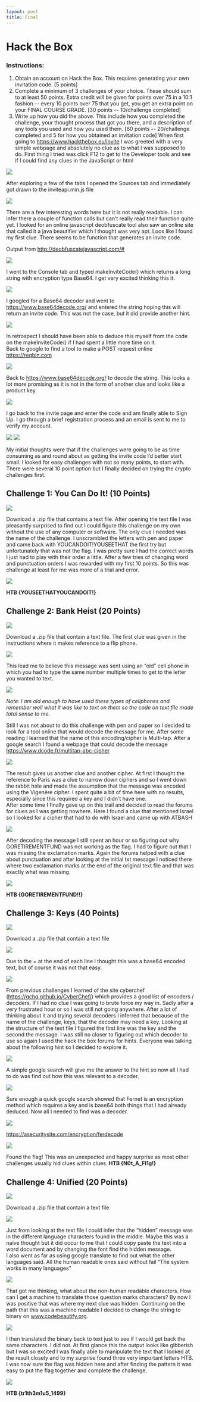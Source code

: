 ```yaml
---
layout: post
title: Final
---
```

# Hack the Box
### Instructions:
1.	Obtain an account on Hack the Box. This requires generating your own invitation code. [5 points]
2.	Complete a minimum of 3 challenges of your choice. These should sum to at least 50 points. Extra credit will be given for points over 75 in a 10:1 fashion -- every 10 points over 75 that you get, you get an extra point on your FINAL COURSE GRADE. [30 points -- 10/challenge completed]
3.	Write up how you did the above. This include how you completed the challenge, your thought process that got you there, and a description of any tools you used and how you used them. [60 points -- 20/challenge completed and 5 for how you obtained an invitation code]
When first going to https://www.hackthebox.eu/invite I was greeted with a very simple webpage and absolutely no clue as to what I was supposed to do. First thing I tried was click F12 to get to the Developer tools and see if I could find any clues in the JavaScript or html

<img src= "https://raw.githubusercontent.com/viscovin/viscovin.github.io/master/images/hi.jpg">

After exploring a few of the tabs I opened the Sources tab and immediately got drawn to the inviteapi.min.js file  

<img src= "https://raw.githubusercontent.com/viscovin/viscovin.github.io/master/images/inviteapi.jpg">

There are a few interesting words here but it is not really readable. I can infer there a couple of function calls but can’t really read their function quite yet. I looked for an online javascript deobfuscate tool also saw an online site that called it a java beautifier which I thought was very apt. 
Loos like I found my first clue. There seems to be function that generates an invite code.  

Output from http://deobfuscatejavascript.com/#

<img src= "https://raw.githubusercontent.com/viscovin/viscovin.github.io/master/images/function.jpg">

I went to the Console tab and typed makeInviteCode() which returns a long string with encryption type Base64. I get very excited thinking this it. 

<img src= "https://raw.githubusercontent.com/viscovin/viscovin.github.io/master/images/console.jpg">

I googled for a Base64 decoder and went to https://www.base64decode.org/  and entered the string hoping this will return an invite code. This was not the case, but it did provide another hint. 

<img src= "https://raw.githubusercontent.com/viscovin/viscovin.github.io/master/images/post.jpg">

In retrospect I should have been able to deduce this myself from the code on the makeInviteCode() if I had spent a little more time on it.  
Back to google to find a tool to make a POST request online https://reqbin.com

<img src= "https://raw.githubusercontent.com/viscovin/viscovin.github.io/master/images/post2.jpg">

Back to https://www.base64decode.org/   to decode the string. This looks a lot more promising as it is not in the form of another clue and looks like a product key. 

<img src= "https://raw.githubusercontent.com/viscovin/viscovin.github.io/master/images/key.jpg">

I go back to the invite page and enter the code and am finally able to Sign Up. I go through a brief registration process and an email is sent to me to verify my account. 

<img src= "https://raw.githubusercontent.com/viscovin/viscovin.github.io/master/images/email.jpg">

<img src= "https://raw.githubusercontent.com/viscovin/viscovin.github.io/master/images/htb.jpg">

My initial thoughts were that if the challenges were going to be as time consuming as and round about as getting the invite code I’d better start small.  I looked for easy challenges with not so many points, to start with. There were several 10 point option but I finally decided on trying the crypto challenges first. 

## Challenge 1: You Can Do It! (10 Points) 
<img src= "https://raw.githubusercontent.com/viscovin/viscovin.github.io/master/images/youcan.jpg">

Download a .zip file that contains a text file.  After opening the text file I was pleasantly surprised to find out I could figure this challenge on my own without the use of any computer or software. The only clue I needed was the name of the challenge. I unscrambled the letters with pen and paper and came back with YOUCANDOIT!YOUSEETHAT the first try but unfortunately that was not the flag. I was pretty sure I had the correct words I just had to play with their order a little. After a few tries of changing word and punctuation orders I was rewarded with my first 10 points.  So this was challenge at least for me was more of a trial and error.  

<img src= "https://raw.githubusercontent.com/viscovin/viscovin.github.io/master/images/youcantext.jpg">

**HTB {YOUSEETHATYOUCANDOIT!}**

## Challenge 2: Bank Heist (20 Points)
<img src= "https://raw.githubusercontent.com/viscovin/viscovin.github.io/master/images/bank.jpg">

Download a .zip file that contain a text file.  The first clue was given in the instructions where it makes reference to a flip phone. 

<img src= "https://raw.githubusercontent.com/viscovin/viscovin.github.io/master/images/banktext.jpg">

This lead me to believe this message was sent using an “old” cell phone in which you had to type the same number multiple times to get to the letter you wanted to text. 

<img src= "https://raw.githubusercontent.com/viscovin/viscovin.github.io/master/images/nokia.jpg">

*Note: I am old enough to have used these types of cellphones and remember well what it was like to text   on them so the code on text file made total sense to me.* 

Still I was not about to do this challenge with pen and paper so I decided to look for a tool online that would decode the message for me. After some reading I learned that the name of this encoding/cipher is Multi-tap. After a google search I found a webpage that could decode the message https://www.dcode.fr/multitap-abc-cipher

<img src= "https://raw.githubusercontent.com/viscovin/viscovin.github.io/master/images/multitap.jpg">

The result gives us another clue and another cipher.  At first I thought the reference to Paris was a clue to narrow down ciphers and so I went down the rabbit hole and made the assumption that the message was encoded using the Vigenère cipher. I spent quite a bit of time here with no results, especially since this required a key and I didn’t have one.  
After some time I finally gave up on this trail and decided to read the forums for clues as I was getting nowhere. Here I found a clue that mentioned Israel so I looked for a cipher that had to do with Israel and came up with ATBASH

<img src= "https://raw.githubusercontent.com/viscovin/viscovin.github.io/master/images/clue1.jpg">

After decoding the message I still spent an hour or so figuring out why GORETIREMENTFUND was not working as the flag. I had to figure out that I was missing the exclamation marks. Again the forums helped with a clue about punctuation and after looking at the initial txt message I noticed there where two exclamation marks at the end of the original text file and that was exactly what was missing.  

<img src= "https://raw.githubusercontent.com/viscovin/viscovin.github.io/master/images/results.jpg">

**HTB {GORETIREMENTFUND!!}**

## Challenge 3: Keys (40 Points)
<img src= "https://raw.githubusercontent.com/viscovin/viscovin.github.io/master/images/keys.jpg">

Download a .zip file that contain a text file

<img src= "https://raw.githubusercontent.com/viscovin/viscovin.github.io/master/images/keystext.jpg">

Due to the = at the end of each line I thought this was a base64 encoded text, but of course it was not that easy.

<img src= "https://raw.githubusercontent.com/viscovin/viscovin.github.io/master/images/keysbase64.jpg">

From previous challenges I learned of the site cyberchef (https://gchq.github.io/CyberChef/) which provides a good list of encoders / decoders. If I had no clue I was going to brute force my way in. Sadly after a very frustrated hour or so I was still not going anywhere. After a lot of thinking about it and trying several decoders I inferred that because of the name of the challenge, keys, that the decoder may need a key. Looking at the structure of the text file I figured the first line was the key and the second the message. I was still no closer to figuring out which decoder to use so again I used the hack the box forums for hints. 
Everyone was talking about the following hint so I decided to explore it. 

<img src= "https://raw.githubusercontent.com/viscovin/viscovin.github.io/master/images/clue2.jpg">

A simple google search will give me the answer to the hint so now all I had to do was find out how this was relevant to a decoder.  

<img src= "https://raw.githubusercontent.com/viscovin/viscovin.github.io/master/images/fernet.jpg">

Sure enough a quick google search showed that Fernet is an encryption method which requires a key and is base64 both things that I had already deduced. Now all I needed to find was a decoder.

<img src= "https://raw.githubusercontent.com/viscovin/viscovin.github.io/master/images/fernet2.jpg">

https://asecuritysite.com/encryption/ferdecode

<img src= "https://raw.githubusercontent.com/viscovin/viscovin.github.io/master/images/fernetresults.jpg">

Found the flag! This was an unexpected and happy surprise as most other challenges usually hid clues within clues. 
**HTB {N0t_A_Fl1g!}**

## Challenge 4: Unified (20 Points) 
<img src= "https://raw.githubusercontent.com/viscovin/viscovin.github.io/master/images/unified.jpg">

Download a .zip file that contain a text file

<img src= "https://raw.githubusercontent.com/viscovin/viscovin.github.io/master/images/unifiedtext.jpg">

Just from looking at the text file I could infer that the “hidden” message was in the different language characters found in the middle.  Maybe this was a naïve thought but it did occur to me that I could copy paste the text into a word document and by changing the font find the hidden message.  
I also went as far as using google translate to find out what the other languages said. All the human readable ones said without fail “The system works in many languages” 

<img src= "https://raw.githubusercontent.com/viscovin/viscovin.github.io/master/images/translate.jpg">

That got me thinking, what about the non-human readable characters. How can I get a machine to translate those question marks characters? By now I was positive that was where my next clue was hidden.
Continuing on the path that this was a machine readable I decided to change the string to binary on www.codebeautify.org. 

<img src= "https://raw.githubusercontent.com/viscovin/viscovin.github.io/master/images/binary.jpg">

I then translated the binary back to text just to see if I would get back the same characters. I did not. At first glance this the output looks like gibberish but I was so excited I was finally able to manipulate the text that I looked at the result closely and to my surprise found three very important letters HTB. I was now sure the flag was hidden here and after finding the pattern it was easy to put the flag together and complete the challenge.  

<img src= "https://raw.githubusercontent.com/viscovin/viscovin.github.io/master/images/string.jpg">

**HTB {tr1th3m1u5_1499}**
